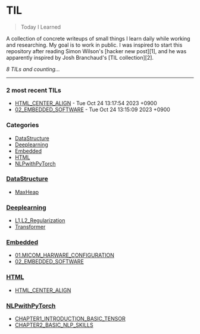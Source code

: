 # TIL
> Today I Learned

A collection of concrete writeups of small things I learn daily while working
and researching. My goal is to work in public. I was inspired to start this
repository after reading Simon Wilson's [hacker new post][1], and he was
apparently inspired by Josh Branchaud's [TIL collection][2].


_8 TILs and counting..._

---

### 2 most recent TILs

- [HTML_CENTER_ALIGN](HTML/HTML_CENTER_ALIGN.md) - Tue Oct 24 13:17:54 2023 +0900
- [02_EMBEDDED_SOFTWARE](Embedded/02_EMBEDDED_SOFTWARE.md) - Tue Oct 24 13:15:09 2023 +0900

### Categories

- [DataStructure](#DataStructure)
- [Deeplearning](#Deeplearning)
- [Embedded](#Embedded)
- [HTML](#HTML)
- [NLPwithPyTorch](#NLPwithPyTorch)

### [DataStructure](#DataStructure)
- [MaxHeap](DataStructure/MaxHeap.md)

### [Deeplearning](#Deeplearning)
- [L1,L2_Regularization](Deeplearning/L1,L2_Regularization.md)
- [Transformer](Deeplearning/Transfromer.md)

### [Embedded](#Embedded)
- [01.MICOM_HARWARE_CONFIGURATION](Embedded/01_MICOM_HARWARE_CONFIGURATION.md)
- [02_EMBEDDED_SOFTWARE](Embedded/02_EMBEDDED_SOFTWARE.md)

### [HTML](#HTML)
- [HTML_CENTER_ALIGN](HTML/HTML_CENTER_ALIGN.md)

### [NLPwithPyTorch](#NLPwithPyTorch)
- [CHAPTER1_INTRODUCTION_BASIC_TENSOR](NLPwithPyTorch/CHAPTER1_INTRODUCTION_BASIC_TENSOR.md)
- [CHAPTER2_BASIC_NLP_SKILLS](NLPwithPyTorch/CHAPTER2_BASIC_NLP_SKILLS.md)


